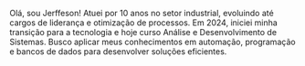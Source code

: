 Olá, sou Jerffeson! Atuei por 10 anos no setor industrial, evoluindo até cargos de liderança e otimização de processos. Em 2024, iniciei minha transição para a tecnologia e hoje curso Análise e Desenvolvimento de Sistemas. Busco aplicar meus conhecimentos em automação, programação e bancos de dados para desenvolver soluções eficientes.

